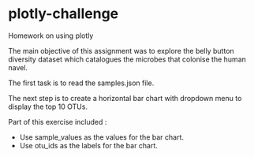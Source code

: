 # plotly-challenge
Homework on using plotly

The main objective of this assignment was to explore the belly button diversity dataset which catalogues the microbes that colonise the human navel. 

The first task is to read the samples.json file. 

The next step is to create a horizontal bar chart with dropdown menu to display the top 10 OTUs. 

Part of this exercise included : 
- Use sample_values as the values for the bar chart.
- Use otu_ids as the labels for the bar chart.
